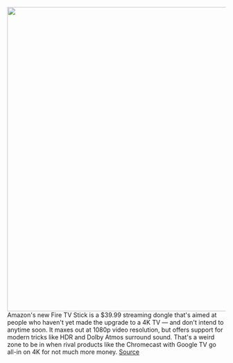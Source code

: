 <img src='https://cdn.vox-cdn.com/thumbor/tbhC_UhV5HZ-eUWupHgvKb1aHKo=/0x0:2040x1360/1200x675/filters:focal(877x685:1203x1011)/cdn.vox-cdn.com/uploads/chorus_image/image/68836746/DSCF3071_Edited.0.jpg' width='700px' /><br/>
Amazon's new Fire TV Stick is a $39.99 streaming dongle that's aimed at people who haven't yet made the upgrade to a 4K TV — and don't intend to anytime soon. It maxes out at 1080p video resolution, but offers support for modern tricks like HDR and Dolby Atmos surround sound. That's a weird zone to be in when rival products like the Chromecast with Google TV go all-in on 4K for not much more money.
<a href='https://www.theverge.com/2021/2/18/22289197/amazon-fire-tv-stick-2020-review-features-specs-price'> Source <a/>